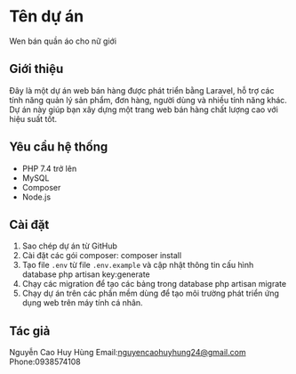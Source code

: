 # Tên dự án
Wen bán quần áo cho nữ giới
## Giới thiệu
Đây là một dự án web bán hàng được phát triển bằng Laravel, hỗ trợ các tính năng quản lý sản phẩm, đơn hàng, người dùng và nhiều tính năng khác. Dự án này giúp bạn xây dựng một trang web bán hàng chất lượng cao với hiệu suất tốt.

## Yêu cầu hệ thống
- PHP 7.4 trở lên
- MySQL
- Composer
- Node.js

## Cài đặt
1. Sao chép dự án từ GitHub
2. Cài đặt các gói composer:
composer install
3. Tạo file `.env` từ file `.env.example` và cập nhật thông tin cấu hình database
php artisan key:generate
4. Chạy các migration để tạo các bảng trong database
php artisan migrate
5. Chạy dự án trên các phần mềm dùng để tạo môi trường phát triển ứng dụng web trên máy tính cá nhân. 

## Tác giả
Nguyễn Cao Huy Hùng 
Email:nguyencaohuyhung24@gmail.com
Phone:0938574108
